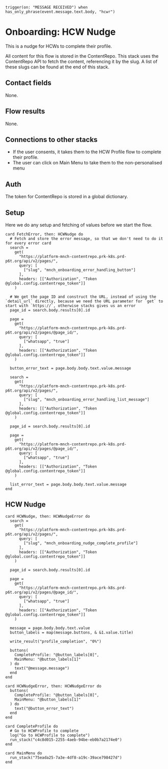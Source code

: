 <!-- { section: "e335b0ad-9a0c-47ac-a750-61806ef44305", x: 500, y: 48} -->

```stack
trigger(on: "MESSAGE RECEIVED") when has_only_phrase(event.message.text.body, "hcwr")

```

# Onboarding: HCW Nudge

This is a nudge for HCWs to complete their profile.

All content for this flow is stored in the ContentRepo. This stack uses the ContentRepo API to fetch the content, referencing it by the slug. A list of these slugs can be found at the end of this stack.

## Contact fields

None.

## Flow results

None.

## Connections to other stacks

* If the user consents, it takes them to the HCW Profile flow to complete their profile.
* The user can click on Main Menu to take them to the non-personalised menu

## Auth

The token for ContentRepo is stored in a global dictionary.

## Setup

Here we do any setup and fetching of values before we start the flow.

<!-- { section: "9548c74a-61db-42e5-bcbe-e4ca3461988f", x: 0, y: 0} -->

```stack
card FetchError, then: HCWNudge do
  # Fetch and store the error message, so that we don't need to do it for every error card
  search =
    get(
      "https://platform-mnch-contentrepo.prk-k8s.prd-p6t.org/api/v2/pages/",
      query: [
        ["slug", "mnch_onboarding_error_handling_button"]
      ],
      headers: [["Authorization", "Token @global.config.contentrepo_token"]]
    )

  # We get the page ID and construct the URL, instead of using the `detail_url` directly, because we need the URL parameter for `get` to start with `https://`, otherwise stacks gives us an error
  page_id = search.body.results[0].id

  page =
    get(
      "https://platform-mnch-contentrepo.prk-k8s.prd-p6t.org/api/v2/pages/@page_id/",
      query: [
        ["whatsapp", "true"]
      ],
      headers: [["Authorization", "Token @global.config.contentrepo_token"]]
    )

  button_error_text = page.body.body.text.value.message

  search =
    get(
      "https://platform-mnch-contentrepo.prk-k8s.prd-p6t.org/api/v2/pages/",
      query: [
        ["slug", "mnch_onboarding_error_handling_list_message"]
      ],
      headers: [["Authorization", "Token @global.config.contentrepo_token"]]
    )

  page_id = search.body.results[0].id

  page =
    get(
      "https://platform-mnch-contentrepo.prk-k8s.prd-p6t.org/api/v2/pages/@page_id/",
      query: [
        ["whatsapp", "true"]
      ],
      headers: [["Authorization", "Token @global.config.contentrepo_token"]]
    )

  list_error_text = page.body.body.text.value.message
end

```

## HCW Nudge

```stack
card HCWNudge, then: HCWNudgeError do
  search =
    get(
      "https://platform-mnch-contentrepo.prk-k8s.prd-p6t.org/api/v2/pages/",
      query: [
        ["slug", "mnch_onboarding_nudge_complete_profile"]
      ],
      headers: [["Authorization", "Token @global.config.contentrepo_token"]]
    )

  page_id = search.body.results[0].id

  page =
    get(
      "https://platform-mnch-contentrepo.prk-k8s.prd-p6t.org/api/v2/pages/@page_id/",
      query: [
        ["whatsapp", "true"]
      ],
      headers: [["Authorization", "Token @global.config.contentrepo_token"]]
    )

  message = page.body.body.text.value
  button_labels = map(message.buttons, & &1.value.title)

  write_result("profile_completion", "0%")

  buttons(
    CompleteProfile: "@button_labels[0]",
    MainMenu: "@button_labels[1]"
  ) do
    text("@message.message")
  end
end

card HCWNudgeError, then: HCWNudgeError do
  buttons(
    CompleteProfile: "@button_labels[0]",
    MainMenu: "@button_labels[1]"
  ) do
    text("@button_error_text")
  end
end

card CompleteProfile do
  # Go to HCWProfile to complete
  log("Go to HCWProfile to complete")
  run_stack("c4c8d015-2255-4aeb-94be-eb0b7a2174e0")
end

card MainMenu do
  run_stack("75eada25-7a3e-4df8-a19c-39ace798427d")
end

```